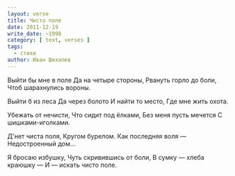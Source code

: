```yaml
---
layout: verse
title: Чисто поле
date: 2011-12-19
write_date: ~1998
category: [ text, verses ]
tags:
  - стихи
author: Иван Шихалев
---
```

Выйти бы мне в поле
Да на четыре стороны,
Рвануть горло до боли,
Чтоб шарахнулись вороны.

Выйти б из леса
Да через болото
И найти то место,
Где мне жить охота.

Убежать от нечисти,
Что сидит под ёлками,
Без меня пусть мечется
С шишками-иголками.

Д'нет чиста поля,
Кругом бурелом.
Как последняя воля —
Недостроенный дом...

Я бросаю избушку,
Чуть скривившись от боли,
В сумку — хлеба краюшку —
И — искать чисто поле.
